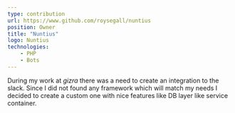 ```yaml
---
type: contribution
url: https://www.github.com/roysegall/nuntius
position: Owner
title: "Nuntius"
logo: Nuntius
technologies: 
    - PHP
    - Bots
---
```

During my work at *gizra* there was a need to create an integration to the slack. Since I did not found any framework 
which will match my needs I decided to create a custom one with nice features like DB layer like service container.
